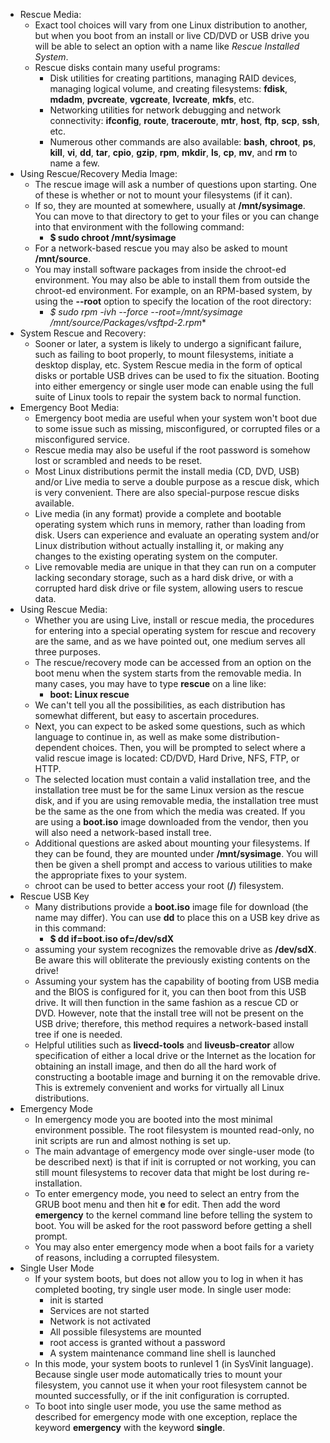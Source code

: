 - Rescue Media:
	- Exact tool choices will vary from one Linux distribution to another, but when you boot from an install or live CD/DVD or USB drive you will be able to select an option with a name like _Rescue Installed System_.
	- Rescue disks contain many useful programs:
		-   Disk utilities for creating partitions, managing RAID devices, managing logical volume, and creating filesystems: **fdisk**, **mdadm**, **pvcreate**, **vgcreate**, **lvcreate**, **mkfs**, etc.
		-   Networking utilities for network debugging and network connectivity: **ifconfig**, **route**, **traceroute**, **mtr**, **host**, **ftp**, **scp**, **ssh**, etc.
		-   Numerous other commands are also available: **bash**, **chroot**, **ps**, **kill**, **vi**, **dd**, **tar**, **cpio**, **gzip**, **rpm**, **mkdir**, **ls**, **cp**, **mv**, and **rm** to name a few.
- Using Rescue/Recovery Media Image:
	- The rescue image will ask a number of questions upon starting. One of these is whether or not to mount your filesystems (if it can).
	- If so, they are mounted at somewhere, usually at **/mnt/sysimage**. You can move to that directory to get to your files or you can change into that environment with the following command:
		- **$ sudo chroot /mnt/sysimage**
	- For a network-based rescue you may also be asked to mount **/mnt/source**.
	- You may install software packages from inside the chroot-ed environment. You may also be able to install them from outside the chroot-ed environment. For example, on an RPM-based system, by using the **--root** option to specify the location of the root directory:
		- **$ sudo rpm -ivh --force --root=/mnt/sysimage /mnt/source/Packages/vsftpd-2*.rpm**
- System Rescue and Recovery:
	- Sooner or later, a system is likely to undergo a significant failure, such as failing to boot properly, to mount filesystems, initiate a desktop display, etc. System Rescue media in the form of optical disks or portable USB drives can be used to fix the situation. Booting into either emergency or single user mode can enable using the full suite of Linux tools to repair the system back to normal function.
- Emergency Boot Media:
	- Emergency boot media are useful when your system won't boot due to some issue such as missing, misconfigured, or corrupted files or a misconfigured service.
	- Rescue media may also be useful if the root password is somehow lost or scrambled and needs to be reset.
	- Most Linux distributions permit the install media (CD, DVD, USB) and/or Live media to serve a double purpose as a rescue disk, which is very convenient. There are also special-purpose rescue disks available.
	- Live media (in any format) provide a complete and bootable operating system which runs in memory, rather than loading from disk. Users can experience and evaluate an operating system and/or Linux distribution without actually installing it, or making any changes to the existing operating system on the computer.
	- Live removable media are unique in that they can run on a computer lacking secondary storage, such as a hard disk drive, or with a corrupted hard disk drive or file system, allowing users to rescue data.
- Using Rescue Media:
	- Whether you are using Live, install or rescue media, the procedures for entering into a special operating system for rescue and recovery are the same, and as we have pointed out, one medium serves all three purposes.
	- The rescue/recovery mode can be accessed from an option on the boot menu when the system starts from the removable media. In many cases, you may have to type **rescue** on a line like:
		- **boot: Linux rescue**
	- We can't tell you all the possibilities, as each distribution has somewhat different, but easy to ascertain procedures.
	- Next, you can expect to be asked some questions, such as which language to continue in, as well as make some distribution-dependent choices. Then, you will be prompted to select where a valid rescue image is located: CD/DVD, Hard Drive, NFS, FTP, or HTTP.
	- The selected location must contain a valid installation tree, and the installation tree must be for the same Linux version as the rescue disk, and if you are using removable media, the installation tree must be the same as the one from which the media was created. If you are using a **boot.iso** image downloaded from the vendor, then you will also need a network-based install tree.
	- Additional questions are asked about mounting your filesystems. If they can be found, they are mounted under **/mnt/sysimage**. You will then be given a shell prompt and access to various utilities to make the appropriate fixes to your system.
	- chroot can be used to better access your root (**/**) filesystem.
- Rescue USB Key
	- Many distributions provide a **boot.iso** image file for download (the name may differ). You can use **dd** to place this on a USB key drive as in this command:
		- **$ dd if=boot.iso of=/dev/sdX**
	- assuming your system recognizes the removable drive as **/dev/sdX**. Be aware this will obliterate the previously existing contents on the drive!
	- Assuming your system has the capability of booting from USB media and the BIOS is configured for it, you can then boot from this USB drive. It will then function in the same fashion as a rescue CD or DVD. However, note that the install tree will not be present on the USB drive; therefore, this method requires a network-based install tree if one is needed.
	- Helpful utilities such as **livecd-tools** and **liveusb-creator** allow specification of either a local drive or the Internet as the location for obtaining an install image, and then do all the hard work of constructing a bootable image and burning it on the removable drive. This is extremely convenient and works for virtually all Linux distributions.
- Emergency Mode
	- In emergency mode you are booted into the most minimal environment possible. The root filesystem is mounted read-only, no init scripts are run and almost nothing is set up.
	- The main advantage of emergency mode over single-user mode (to be described next) is that if init is corrupted or not working, you can still mount filesystems to recover data that might be lost during re-installation.
	- To enter emergency mode, you need to select an entry from the GRUB boot menu and then hit **e** for edit. Then add the word **emergency** to the kernel command line before telling the system to boot. You will be asked for the root password before getting a shell prompt.
	- You may also enter emergency mode when a boot fails for a variety of reasons, including a corrupted filesystem.
- Single User Mode
	- If your system boots, but does not allow you to log in when it has completed booting, try single user mode. In single user mode:
		-   init is started
		-   Services are not started
		-   Network is not activated
		-   All possible filesystems are mounted
		-   root access is granted without a password
		-   A system maintenance command line shell is launched
	- In this mode, your system boots to runlevel 1 (in SysVinit language). Because single user mode automatically tries to mount your filesystem, you cannot use it when your root filesystem cannot be mounted successfully, or if the init configuration is corrupted.
	- To boot into single user mode, you use the same method as described for emergency mode with one exception, replace the keyword **emergency** with the keyword **single**.
